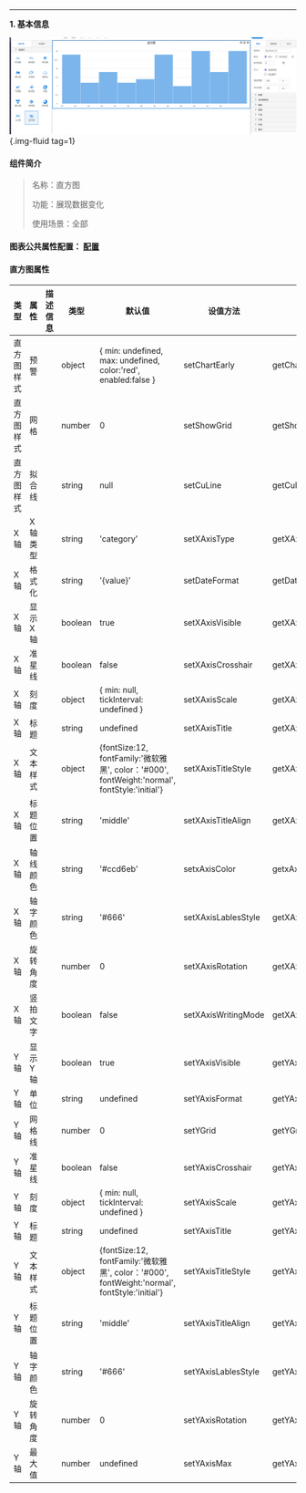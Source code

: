 <h2></h2>

---

**1\. 基本信息**

![直方图](../../assets/img/configuration_BarChart.png "直方图"){.img-fluid tag=1}


#### **组件简介**

> 名称：直方图
>
> 功能：展现数据变化
>
> 使用场景：全部

#### **图表公共属性配置**： [配置](./chart.md)

#### **直方图属性**

| 类型 | 属性| 描述信息| 类型| 默认值 | 设值方法 | 取值方法|  脚本使用 |
|-----|--------|----|--------|--------|----------|-----|-----|
| 直方图样式 | 预警 |  | object | { min: undefined, max: undefined, color:'red', enabled:false } | setChartEarly | getChartEarly | 允许 |
| 直方图样式 | 网格 |  | number | 0 | setShowGrid | getShowGrid | 允许 |
| 直方图样式 | 拟合线 |  | string | null | setCuLine | getCuLine | 允许 |
| X轴 | X轴类型 |  | string | 'category' | setXAxisType | getXAxisType |  |
| X轴 | 格式化 |  | string | '{value}' | setDateFormat | getDateFormat |  |
| X轴 | 显示X轴 |  | boolean | true | setXAxisVisible | getXAxisVisible | 允许 |
| X轴 | 准星线 |  | boolean | false | setXAxisCrosshair | getXAxisCrosshair | 允许 |
| X轴 | 刻度 |  | object | { min: null, tickInterval: undefined } | setXAxisScale | getXAxisScale |
| X轴 | 标题 |  | string | undefined | setXAxisTitle | getXAxisTitle | 允许 |
| X轴 | 文本样式 |  | object | {fontSize:12, fontFamily:'微软雅黑', color：'#000', fontWeight:'normal', fontStyle:'initial'} | setXAxisTitleStyle | getXAxisTitleStyle | 允许 |
| X轴 | 标题位置 |  | string | 'middle' | setXAxisTitleAlign | getXAxisTitleAlign | 允许 |
| X轴 | 轴线颜色 |  | string | '#ccd6eb' | setxAxisColor | getxAxisColor | 允许 |
| X轴 | 轴字颜色 |  | string | '#666' | setXAxisLablesStyle | getXAxisLablesStyle | 允许 |
| X轴 | 旋转角度 |  | number | 0 | setXAxisRotation | getXAxisRotation | 允许 |
| X轴 | 竖拍文字 |  | boolean | false | setXAxisWritingMode | getXAxisWritingMode | 允许 |
| Y轴 | 显示Y轴 |  | boolean | true | setYAxisVisible | getYAxisVisible | 允许 |
| Y轴 | 单位 |  | string | undefined | setYAxisFormat | getYAxisFormat | 允许 |
| Y轴 | 网格线 |  | number | 0 | setYGrid | getYGrid | 允许 |
| Y轴 | 准星线 |  | boolean | false | setYAxisCrosshair | getYAxisCrosshair | 允许 |
| Y轴 | 刻度 |  | object | { min: null, tickInterval: undefined } | setYAxisScale | getYAxisScale |
| Y轴 | 标题 |  | string | undefined | setYAxisTitle | getYAxisTitle | 允许 |
| Y轴 | 文本样式 |  | object | {fontSize:12, fontFamily:'微软雅黑', color：'#000', fontWeight:'normal', fontStyle:'initial'} | setYAxisTitleStyle | getYAxisTitleStyle | 允许 |
| Y轴 | 标题位置 |  | string | 'middle' | setYAxisTitleAlign | getYAxisTitleAlign | 允许 |
| Y轴 | 轴字颜色 |  | string | '#666' | setYAxisLablesStyle | getYAxisLablesStyle | 允许 |
| Y轴 | 旋转角度 |  | number | 0 | setYAxisRotation | getYAxisRotation | 允许 |
| Y轴 | 最大值 |  | number | undefined | setYAxisMax | getYAxisMax |